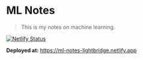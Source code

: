 # ML Notes

> This is my notes on machine learning.

[![Netlify Status](https://api.netlify.com/api/v1/badges/fda44dd5-402a-4629-bd9e-cb74c8e72883/deploy-status)](https://app.netlify.com/sites/ml-notes-lightbridge/deploys)

**Deployed at:** <https://ml-notes-lightbridge.netlify.app>

